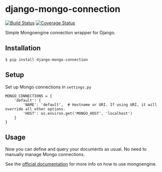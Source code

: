 # django-mongo-connection

[![Build Status](https://travis-ci.org/inonit/django-mongo-connection.svg?branch=master)](https://travis-ci.org/inonit/django-mongo-connection)
[![Coverage Status](https://coveralls.io/repos/github/inonit/django-mongo-connection/badge.svg?branch=master)](https://coveralls.io/github/inonit/django-mongo-connection?branch=master)


Simple Mongoengine connection wrapper for Django.

## Installation

```
$ pip install django-mongo-connection
```

## Setup

Set up Mongo connections in `settings.py`

```
MONGO_CONNECTIONS = {
    'default': {
        'NAME': 'default',  # Hostname or URI. If using URI, it will override all other options.
        'HOST': os.environ.get('MONGO_HOST', 'localhost')
    }
}
```

## Usage

Now you can define and query your documents as usual. 
No need to manually manage Mongo connections.

See the [official documentation](http://docs.mongoengine.org/) for more info on how to use mongoengine.

